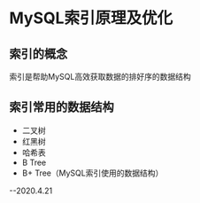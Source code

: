 # MySQL索引原理及优化

## 索引的概念

索引是帮助MySQL高效获取数据的排好序的数据结构

## 索引常用的数据结构

+ 二叉树
+ 红黑树
+ 哈希表
+ B Tree
+ B+ Tree（MySQL索引使用的数据结构）













--2020.4.21